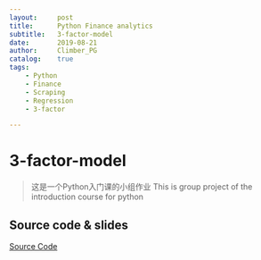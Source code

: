 ```yaml
---
layout:		post
title:		Python Finance analytics
subtitle:   3-factor-model
date:		2019-08-21
author:		Climber_PG
catalog:	true
tags:
	- Python
	- Finance
	- Scraping
	- Regression
	- 3-factor

---
```


# 3-factor-model
> 这是一个Python入门课的小组作业
> This is group project of the introduction course for python

## Source code & slides

[Source Code](https://github.com/ClimberPG/FinanceAnalysis)